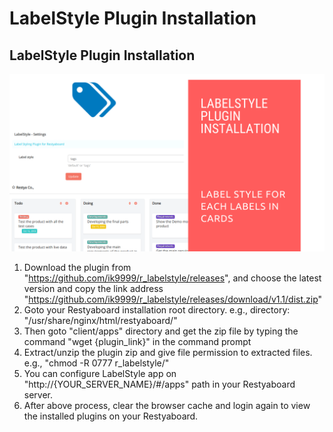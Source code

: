 # LabelStyle Plugin Installation

## LabelStyle Plugin Installation

[![How to configure labelstyle plugin](label_style.png)](https://www.youtube.com/watch?v=jGjf1VCu_G8)

1.  Download the plugin from "https://github.com/ik9999/r_labelstyle/releases", and choose the latest version and copy the link address "https://github.com/ik9999/r_labelstyle/releases/download/v1.1/dist.zip"
2.  Goto your Restyaboard installation root directory. e.g., directory: "/usr/share/nginx/html/restyaboard/"
3.  Then goto "client/apps" directory and get the zip file by typing the command "wget {plugin_link}" in the command prompt
4.  Extract/unzip the plugin zip and give file permission to extracted files. e.g., "chmod -R 0777 r_labelstyle/"
5.  You can configure LabelStyle app on "http://{YOUR_SERVER_NAME}/#/apps" path in your Restyaboard server.
6.  After above process, clear the browser cache and login again to view the installed plugins on your Restyaboard.